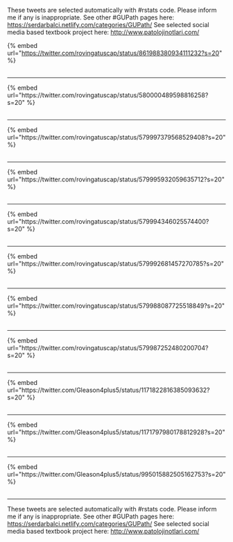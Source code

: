 

These tweets are selected automatically with #rstats code. Please inform me if any is inappropriate.
See other #GUPath pages here: https://serdarbalci.netlify.com/categories/GUPath/ 
See selected social media based textbook project here: http://www.patolojinotlari.com/

{% embed url="https://twitter.com/rovingatuscap/status/861988380934111232?s=20" %}<br>
<br>
<hr>
{% embed url="https://twitter.com/rovingatuscap/status/580000489598816258?s=20" %}<br>
<br>
<hr>
{% embed url="https://twitter.com/rovingatuscap/status/579997379568529408?s=20" %}<br>
<br>
<hr>
{% embed url="https://twitter.com/rovingatuscap/status/579995932059635712?s=20" %}<br>
<br>
<hr>
{% embed url="https://twitter.com/rovingatuscap/status/579994346025574400?s=20" %}<br>
<br>
<hr>
{% embed url="https://twitter.com/rovingatuscap/status/579992681457270785?s=20" %}<br>
<br>
<hr>
{% embed url="https://twitter.com/rovingatuscap/status/579988087725518849?s=20" %}<br>
<br>
<hr>
{% embed url="https://twitter.com/rovingatuscap/status/579987252480200704?s=20" %}<br>
<br>
<hr>
{% embed url="https://twitter.com/Gleason4plus5/status/1171822816385093632?s=20" %}<br>
<br>
<hr>
{% embed url="https://twitter.com/Gleason4plus5/status/1171797980178812928?s=20" %}<br>
<br>
<hr>
{% embed url="https://twitter.com/Gleason4plus5/status/995015882505162753?s=20" %}<br>
<br>
<hr>


These tweets are selected automatically with #rstats code. Please inform me if any is inappropriate.
See other #GUPath pages here: https://serdarbalci.netlify.com/categories/GUPath/ 
See selected social media based textbook project here: http://www.patolojinotlari.com/
